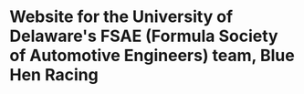 # Website for the University of Delaware's FSAE (Formula Society of Automotive Engineers) team, Blue Hen Racing
